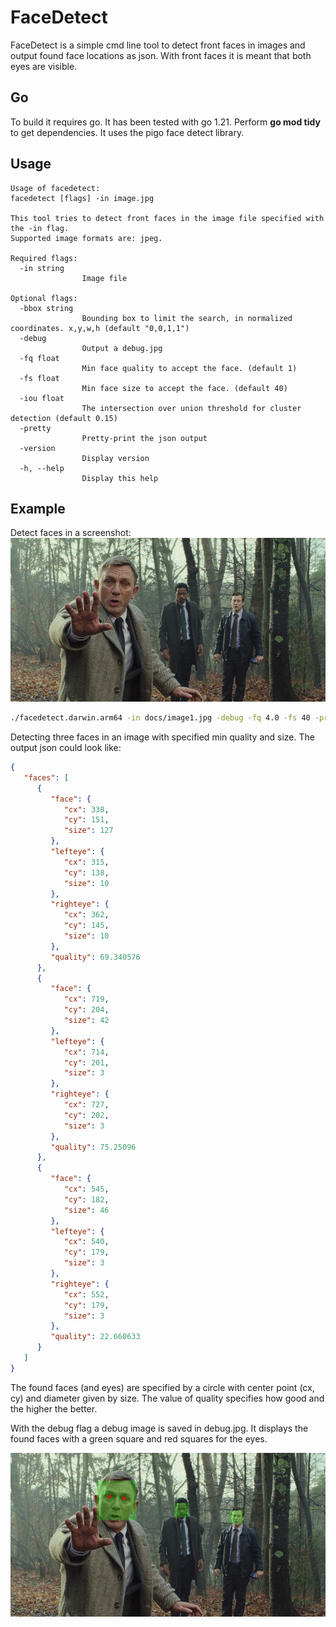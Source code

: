 
# FaceDetect 

FaceDetect is a simple cmd line tool to detect front faces in images and output found face locations as json. With front faces it is meant that both eyes are visible. 

## Go

To build it requires go. It has been tested with go 1.21. Perform **go mod tidy** to get dependencies. It uses the pigo face detect library.


## Usage
```
Usage of facedetect:
facedetect [flags] -in image.jpg

This tool tries to detect front faces in the image file specified with the -in flag.
Supported image formats are: jpeg.

Required flags:
  -in string
                Image file

Optional flags:
  -bbox string
                Bounding box to limit the search, in normalized coordinates. x,y,w,h (default "0,0,1,1")
  -debug
                Output a debug.jpg
  -fq float
                Min face quality to accept the face. (default 1)
  -fs float
                Min face size to accept the face. (default 40)
  -iou float
                The intersection over union threshold for cluster detection (default 0.15)
  -pretty
                Pretty-print the json output
  -version
                Display version
  -h, --help
                Display this help

```


## Example

Detect faces in a screenshot:
![Screenshot from the movie Knives Out](docs/image1.jpg)

```sh
./facedetect.darwin.arm64 -in docs/image1.jpg -debug -fq 4.0 -fs 40 -pretty 
```
Detecting three faces in an image with specified min quality and size. The output json could look like:
```json
{
   "faces": [
      {
         "face": {
            "cx": 338,
            "cy": 151,
            "size": 127
         },
         "lefteye": {
            "cx": 315,
            "cy": 138,
            "size": 10
         },
         "righteye": {
            "cx": 362,
            "cy": 145,
            "size": 10
         },
         "quality": 69.340576
      },
      {
         "face": {
            "cx": 719,
            "cy": 204,
            "size": 42
         },
         "lefteye": {
            "cx": 714,
            "cy": 201,
            "size": 3
         },
         "righteye": {
            "cx": 727,
            "cy": 202,
            "size": 3
         },
         "quality": 75.25096
      },
      {
         "face": {
            "cx": 545,
            "cy": 182,
            "size": 46
         },
         "lefteye": {
            "cx": 540,
            "cy": 179,
            "size": 3
         },
         "righteye": {
            "cx": 552,
            "cy": 179,
            "size": 3
         },
         "quality": 22.660633
      }
   ]
}
```

The found faces (and eyes) are specified by a circle with center point (cx, cy) and diameter given by size. The value of quality specifies how good and the higher the better.

With the debug flag a debug image is saved in debug.jpg. It displays the found faces with a green 
square and red squares for the eyes.

![Found faces](docs/image1_faces.jpg)
